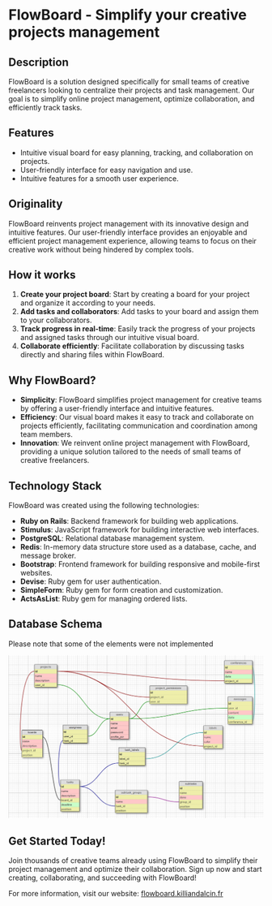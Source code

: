 # FlowBoard - Simplify your creative projects management

## Description

FlowBoard is a solution designed specifically for small teams of creative freelancers looking to centralize their projects and task management. Our goal is to simplify online project management, optimize collaboration, and efficiently track tasks.

## Features

- Intuitive visual board for easy planning, tracking, and collaboration on projects.
- User-friendly interface for easy navigation and use.
- Intuitive features for a smooth user experience.

## Originality

FlowBoard reinvents project management with its innovative design and intuitive features. Our user-friendly interface provides an enjoyable and efficient project management experience, allowing teams to focus on their creative work without being hindered by complex tools.

## How it works

1. **Create your project board**: Start by creating a board for your project and organize it according to your needs.
2. **Add tasks and collaborators**: Add tasks to your board and assign them to your collaborators.
3. **Track progress in real-time**: Easily track the progress of your projects and assigned tasks through our intuitive visual board.
4. **Collaborate efficiently**: Facilitate collaboration by discussing tasks directly and sharing files within FlowBoard.

## Why FlowBoard?

- **Simplicity**: FlowBoard simplifies project management for creative teams by offering a user-friendly interface and intuitive features.
- **Efficiency**: Our visual board makes it easy to track and collaborate on projects efficiently, facilitating communication and coordination among team members.
- **Innovation**: We reinvent online project management with FlowBoard, providing a unique solution tailored to the needs of small teams of creative freelancers.

## Technology Stack

FlowBoard was created using the following technologies:

- **Ruby on Rails**: Backend framework for building web applications.
- **Stimulus**: JavaScript framework for building interactive web interfaces.
- **PostgreSQL**: Relational database management system.
- **Redis**: In-memory data structure store used as a database, cache, and message broker.
- **Bootstrap**: Frontend framework for building responsive and mobile-first websites.
- **Devise**: Ruby gem for user authentication.
- **SimpleForm**: Ruby gem for form creation and customization.
- **ActsAsList**: Ruby gem for managing ordered lists.

## Database Schema
Please note that some of the elements were not implemented

![Database Schema](schema.png)

## Get Started Today!

Join thousands of creative teams already using FlowBoard to simplify their project management and optimize their collaboration. Sign up now and start creating, collaborating, and succeeding with FlowBoard!

For more information, visit our website: [flowboard.killiandalcin.fr](https://flowboard.killiandalcin.fr)
